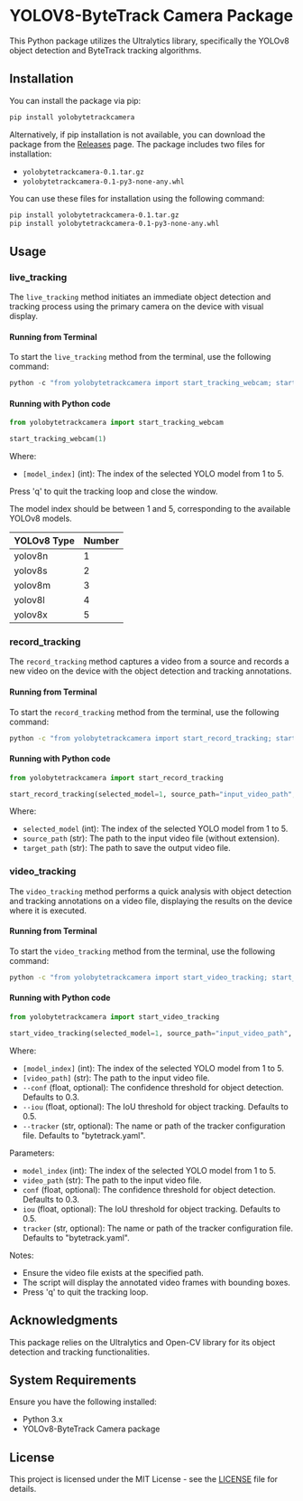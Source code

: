 # YOLOV8-ByteTrack Camera Package

This Python package utilizes the Ultralytics library, specifically the YOLOv8 object detection and ByteTrack tracking algorithms.

## Installation

You can install the package via pip:

```bash
pip install yolobytetrackcamera
```
Alternatively, if pip installation is not available, you can download the package from the [Releases](link_to_releases_page) page. The package includes two files for installation:

- `yolobytetrackcamera-0.1.tar.gz`
- `yolobytetrackcamera-0.1-py3-none-any.whl`

You can use these files for installation using the following command:

```bash
pip install yolobytetrackcamera-0.1.tar.gz
pip install yolobytetrackcamera-0.1-py3-none-any.whl
```
## Usage

### live_tracking

The `live_tracking` method initiates an immediate object detection and tracking process using the primary camera on the device with visual display.

#### Running from Terminal

To start the `live_tracking` method from the terminal, use the following command:

```python
python -c "from yolobytetrackcamera import start_tracking_webcam; start_tracking_webcam(1)"
```
#### Running with Python code

```python
from yolobytetrackcamera import start_tracking_webcam

start_tracking_webcam(1)
```
Where:
- `[model_index]` (int): The index of the selected YOLO model from 1 to 5.

Press 'q' to quit the tracking loop and close the window.

The model index should be between 1 and 5, corresponding to the available YOLOv8 models.

| YOLOv8 Type | Number |
|-------------|--------|
| yolov8n     |   1    |
| yolov8s     |   2    |
| yolov8m     |   3    |
| yolov8l     |   4    |
| yolov8x     |   5    |

### record_tracking

The `record_tracking` method captures a video from a source and records a new video on the device with the object detection and tracking annotations.

#### Running from Terminal

To start the `record_tracking` method from the terminal, use the following command:

```bash
python -c "from yolobytetrackcamera import start_record_tracking; start_record_tracking(selected_model=1, source_path='input_video_path', target_path='output_video_path')"
```
#### Running with Python code

```python
from yolobytetrackcamera import start_record_tracking

start_record_tracking(selected_model=1, source_path="input_video_path", target_path="output_video_path")
```
Where:
- `selected_model` (int): The index of the selected YOLO model from 1 to 5.
- `source_path` (str): The path to the input video file (without extension).
- `target_path` (str): The path to save the output video file.

### video_tracking

The `video_tracking` method performs a quick analysis with object detection and tracking annotations on a video file, displaying the results on the device where it is executed.

#### Running from Terminal

To start the `video_tracking` method from the terminal, use the following command:

```bash
python -c "from yolobytetrackcamera import start_video_tracking; start_video_tracking(selected_model=1, source_path='input_video_path', target_path='output_video_path', conf=0.3, iou=0.5, tracker='custom_tracker.yaml')"
```
#### Running with Python code

```python
from yolobytetrackcamera import start_video_tracking

start_video_tracking(selected_model=1, source_path="input_video_path", target_path="output_video_path", conf=0.3, iou=0.5, tracker="custom_tracker.yaml")
```
Where:
- `[model_index]` (int): The index of the selected YOLO model from 1 to 5.
- `[video_path]` (str): The path to the input video file.
- `--conf` (float, optional): The confidence threshold for object detection. Defaults to 0.3.
- `--iou` (float, optional): The IoU threshold for object tracking. Defaults to 0.5.
- `--tracker` (str, optional): The name or path of the tracker configuration file. Defaults to "bytetrack.yaml".

Parameters:
- `model_index` (int): The index of the selected YOLO model from 1 to 5.
- `video_path` (str): The path to the input video file.
- `conf` (float, optional): The confidence threshold for object detection. Defaults to 0.3.
- `iou` (float, optional): The IoU threshold for object tracking. Defaults to 0.5.
- `tracker` (str, optional): The name or path of the tracker configuration file. Defaults to "bytetrack.yaml".

Notes:
- Ensure the video file exists at the specified path.
- The script will display the annotated video frames with bounding boxes.
- Press 'q' to quit the tracking loop.

## Acknowledgments

This package relies on the Ultralytics and Open-CV library for its object detection and tracking functionalities.

## System Requirements

Ensure you have the following installed:

- Python 3.x
- YOLOv8-ByteTrack Camera package

## License

This project is licensed under the MIT License - see the [LICENSE](LICENSE) file for details.
